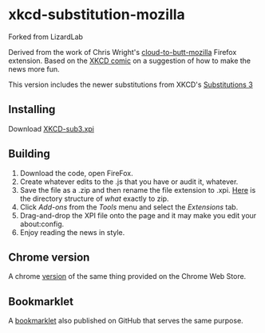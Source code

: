 # xkcd-substitution-mozilla
Forked from LizardLab

Derived from the work of Chris Wright's [cloud-to-butt-mozilla](https://github.com/DaveRandom/cloud-to-butt-mozilla) Firefox extension. Based on the [XKCD comic](http://xkcd.com/1288) on a suggestion of how to make the news more fun.

This version includes the newer substitutions from XKCD's [Substitutions 3](https://xkcd.com/1679/)
## Installing

Download [XKCD-sub3.xpi](https://github.com/johnschriner/xkcd-substitutions-mozilla/blob/master/XKCD-sub3.xpi?raw=true)


## Building

1. Download the code, open FireFox.
2. Create whatever edits to the .js that you have or audit it, whatever.
3. Save the file as a .zip and then rename the file extension to .xpi. [Here](https://developer.mozilla.org/en-US/docs/Archive/Mozilla/Bundles) is the directory structure of _what_ exactly to zip.
4. Click *Add-ons* from the *Tools* menu and select the *Extensions* tab.
5. Drag-and-drop the XPI file onto the page and it may make you edit your about:config.
6. Enjoy reading the news in style.

## Chrome version

A chrome [version](https://chrome.google.com/webstore/detail/xkcd-substitutions/jkgogmboalmaijfgfhfepckdgjeopfhk) of the same thing provided on the Chrome Web Store.

## Bookmarklet

A [bookmarklet](https://github.com/michalkow/xkcd-substitutions) also published on GitHub that serves the same purpose.

